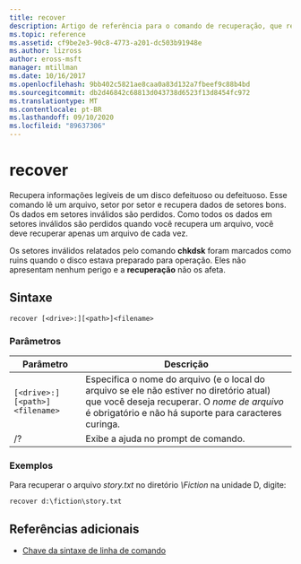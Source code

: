 ```yaml
---
title: recover
description: Artigo de referência para o comando de recuperação, que recupera informações legíveis de um disco defeituoso ou defeituoso.
ms.topic: reference
ms.assetid: cf9be2e3-90c8-4773-a201-dc503b91948e
ms.author: lizross
author: eross-msft
manager: mtillman
ms.date: 10/16/2017
ms.openlocfilehash: 9bb402c5821ae8caa0a83d132a7fbeef9c88b4bd
ms.sourcegitcommit: db2d46842c68813d043738d6523f13d8454fc972
ms.translationtype: MT
ms.contentlocale: pt-BR
ms.lasthandoff: 09/10/2020
ms.locfileid: "89637306"
---
```

# <a name="recover"></a>recover

Recupera informações legíveis de um disco defeituoso ou defeituoso. Esse comando lê um arquivo, setor por setor e recupera dados de setores bons. Os dados em setores inválidos são perdidos. Como todos os dados em setores inválidos são perdidos quando você recupera um arquivo, você deve recuperar apenas um arquivo de cada vez.

Os setores inválidos relatados pelo comando **chkdsk** foram marcados como ruins quando o disco estava preparado para operação. Eles não apresentam nenhum perigo e a **recuperação** não os afeta.

## <a name="syntax"></a>Sintaxe

```
recover [<drive>:][<path>]<filename>
```

### <a name="parameters"></a>Parâmetros

| Parâmetro | Descrição |
|--|--|
| `[<drive>:][<path>]<filename>` | Especifica o nome do arquivo (e o local do arquivo se ele não estiver no diretório atual) que você deseja recuperar. O *nome de arquivo* é obrigatório e não há suporte para caracteres curinga. |
| /? | Exibe a ajuda no prompt de comando. |

### <a name="examples"></a>Exemplos

Para recuperar o arquivo *story.txt* no diretório *\Fiction* na unidade D, digite:

```
recover d:\fiction\story.txt
```

## <a name="additional-references"></a>Referências adicionais

- [Chave da sintaxe de linha de comando](command-line-syntax-key.md)
